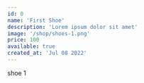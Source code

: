 ```yaml
---
id: 0
name: 'First Shoe'
description: 'Lorem ipsum dolor sit amet'
image: '/shop/shoes-1.png'
price: 100
available: true
created_at: 'Jul 08 2022'
---
```


shoe 1